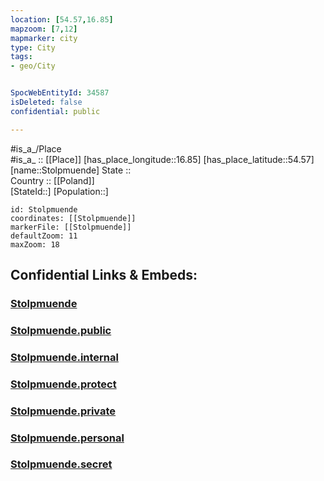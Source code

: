 ```yaml
---
location: [54.57,16.85] 
mapzoom: [7,12] 
mapmarker: city 
type: City
tags:
- geo/City


SpocWebEntityId: 34587
isDeleted: false
confidential: public

---
```

#is_a_/Place  
#is_a_ :: [[Place]] 
[has_place_longitude::16.85] 
[has_place_latitude::54.57] 
[name::Stolpmuende] 
State ::  
Country :: [[Poland]]  
[StateId::] 
[Population::] 



```leaflet
id: Stolpmuende
coordinates: [[Stolpmuende]] 
markerFile: [[Stolpmuende]] 
defaultZoom: 11 
maxZoom: 18
```


## Confidential Links & Embeds: 

### [Stolpmuende](/_Standards/Earth/Continent/Europe/Europe~East/Poland/Provinces~Poland/Pomeranian/City/Stolpmuende.md) 

### [Stolpmuende.public](/_public/Earth/Continent/Europe/Europe~East/Poland/Provinces~Poland/Pomeranian/City/Stolpmuende.public.md) 

### [Stolpmuende.internal](/_internal/Earth/Continent/Europe/Europe~East/Poland/Provinces~Poland/Pomeranian/City/Stolpmuende.internal.md) 

### [Stolpmuende.protect](/_protect/Earth/Continent/Europe/Europe~East/Poland/Provinces~Poland/Pomeranian/City/Stolpmuende.protect.md) 

### [Stolpmuende.private](/_private/Earth/Continent/Europe/Europe~East/Poland/Provinces~Poland/Pomeranian/City/Stolpmuende.private.md) 

### [Stolpmuende.personal](/_personal/Earth/Continent/Europe/Europe~East/Poland/Provinces~Poland/Pomeranian/City/Stolpmuende.personal.md) 

### [Stolpmuende.secret](/_secret/Earth/Continent/Europe/Europe~East/Poland/Provinces~Poland/Pomeranian/City/Stolpmuende.secret.md)

